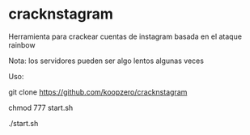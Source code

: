 # cracknstagram
Herramienta para crackear cuentas de instagram basada en el ataque rainbow

Nota: los servidores pueden ser algo lentos algunas veces

Uso:

git clone https://github.com/koopzero/cracknstagram

chmod 777 start.sh

./start.sh

